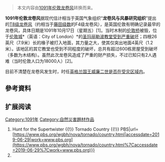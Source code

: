 > 本文内容由[1091年伦敦龙卷风](https://zh.wikipedia.org/wiki/1091年伦敦龙卷风)转换而来。


**1091年伦敦龙卷风**据现代估计相当于英国气象组织“**龙卷风与风暴研究组织**”提出的[T8级龙卷风](https://zh.wikipedia.org/wiki/TORRO等级 "wikilink")（约相当于[藤田级数](../Page/藤田级数.md "wikilink")的F4级龙卷风），是英国伦敦有明确记录最早的龙卷风，具体日期是1091年10月17日（星期五）\[1\]。当时木制的[伦敦桥](../Page/伦敦桥.md "wikilink")被毁，位于[伦敦城](https://zh.wikipedia.org/wiki/伦敦城 "wikilink")*（英语：City of London）*的[圣玛丽勒波教堂受到严重破坏](https://zh.wikipedia.org/wiki/圣玛丽勒波教堂 "wikilink")；四根26英尺（7.9米）长的椽子被打入地面，其力量之大，使其仅突出地面4英尺（1.2米）。该地区的其它教堂也受到不同程度的破坏，总共有超过600栋房屋受到破坏（多数为木结构）。虽然此次龙卷风造成了严重的财产损失，不过已知只有2人遇难（当时伦敦人口为18000人）\[2\]。

目前不清楚在龙卷风发生时，时任[英格兰国王威廉二世是否在受灾区域内](https://zh.wikipedia.org/wiki/威廉二世_\(英格兰\) "wikilink")。

## 參考資料

<references group="">

</references>

## 扩展阅读



[Category:1091年](https://zh.wikipedia.org/wiki/Category:1091年 "wikilink") [Category:自然災害題材作品](https://zh.wikipedia.org/wiki/Category:自然災害題材作品 "wikilink")

1.   Hunt for the Supertwister {{\!}} Tornado Country {{\!}} PBS|url=[https://www.pbs.org/wgbh/nova/tornado/country.html|accessdate=2019-06-29|work=www.pbs.org](https://www.pbs.org/wgbh/nova/tornado/country.html%7Caccessdate=2019-06-29%7Cwork=www.pbs.org)}}
2.